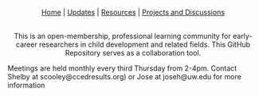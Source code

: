 <p align="center">
 <a href="https://scools.github.io/Home/">Home</a>  |
 <a href="https://scools.github.io/Updates/">Updates</a>  |
 <a href="https://scools.github.io/Resources/">Resources</a>  |
 <a href="https://github.com/scools/Research-Network/projects/2">Projects and Discussions</a>
<br><br>
</p>

<p align="center">
This is an open-membership, professional learning community for early-career researchers in child development and related fields. This GitHub Repository serves as a collaboration tool.
</p>

<p align="left">
Meetings are held monthly every third Thursday from 2-4pm. Contact Shelby at scooley@ccedresults.org) or Jose at joseh@uw.edu for more information
 </p>
